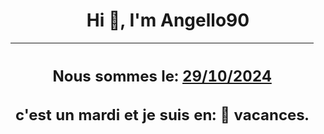<h1 align='center'>Hi 👋, I'm Angello90</h1>
<div align='center'>

|<h2 align='center'>Nous sommes le: <u>29/10/2024</u></h2><h2 align='center'>c'est un mardi et je suis  en: 🌴 vacances.</h2>|
|---
</div>